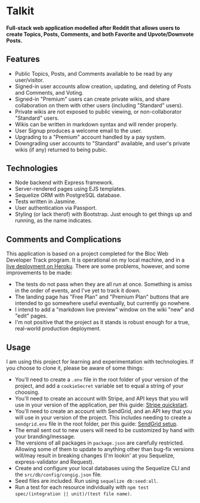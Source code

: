 # Talkit

#### Full-stack web application modelled after Reddit that allows users to create Topics, Posts, Comments, and both Favorite and Upvote/Downvote Posts.

## Features
* Public Topics, Posts, and Comments available to be read by any user/visitor.
* Signed-in user accounts allow creation, updating, and deleting of Posts and Comments, and Voting.
* Signed-in "Premium" users can create private wikis, and share collaboration on them with other users (including "Standard" users).
* Private wikis are not exposed to public viewing, or non-collaborator "Standard" users.
* Wikis can be written in markdown syntax and will render properly.
* User Signup produces a welcome email to the user.
* Upgrading to a "Premium" account handled by a pay system.
* Downgrading user accounts to "Standard" available, and user's private wikis (if any) returned to being pubic.

## Technologies
* Node backend with Express framework.
* Server-rendered pages using EJS templates.
* Sequelize ORM with PostgreSQL database.
* Tests written in Jasmine.
* User authentication via Passport.
* Styling (or lack therof) with Bootstrap. Just enough to get things up and running, as the name indicates.

## Comments and Complications
This application is based on a project completed for the Bloc Web Developer Track program. It is operational on my local machine, and in a [live deployment on Heroku](https://upedia.herokuapp.com/). There are some problems, however, and some improvements to be made:

* The tests do not pass when they are all run at once. Something is amiss in the order of events, and I've yet to track it down.
* The landing page has "Free Plan" and "Premium Plan" buttons that are intended to go somewhere useful eventually, but currently go nowhere.
* I intend to add a "markdown live preview" window on the wiki "new" and "edit" pages.
* I'm not positive that the project as it stands is robust enough for a true, real-world production deployment.

## Usage
I am using this project for learning and experimentation with technologies. If you choose to clone it, please be aware of some things:

* You'll need to create a `.env` file in the root folder of your version of the project, and add a `cookieSecret` variable set to equal a string of your choosing.
* You'll need to create an account with Stripe, and API keys that you will use in your version of the application, per this guide: [Stripe quickstart](https://stripe.com/docs/quickstart).
* You'll need to create an account with SendGrid, and an API key that you will use in your version of the project. This includes needing to create a `sendgrid.env` file in the root folder, per this guide: [SendGrid setup](https://app.sendgrid.com/guide/integrate/langs/nodejs).
* The email sent out to new users will need to be customized by hand with your branding/message.
* The versions of all packages in `package.json` are carefully restricted. Allowing some of them to update to anything other than bug-fix versions will/may result in breaking changes (I'm lookin' at you Sequelize, express-validator and Request).
* Create and configure your local databases using the Sequelize CLI and the `src/db/config/congig.json` file.
* Seed files are included. Run using `sequelize db:seed:all`.
* Run a test for each resource individually with `npm test spec/(integration || unit)/(test file name)`.

